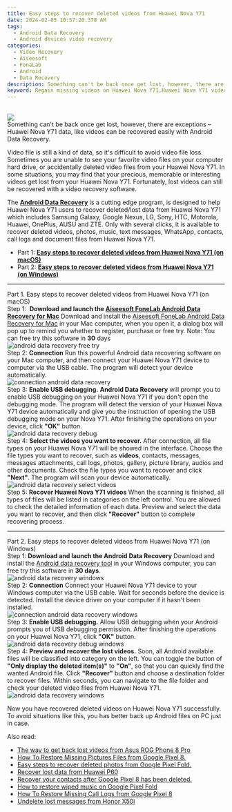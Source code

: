 ```yaml
---
title: Easy steps to recover deleted videos from Huawei Nova Y71
date: 2024-02-05 10:57:20.378 AM
tags: 
  - Android Data Recovery
  - Android devices video recovery
categories: 
  - Video Recovery
  - Aiseesoft
  - FoneLab
  - Android
  - Data Recovery
description: Something can't be back once get lost, however, there are exceptions – Huawei Nova Y71 data, like videos can be recovered easily with Android Data Recovery.
keyword: Regain missing videos on Huawei Nova Y71,Huawei Nova Y71 videos retrieval,Huawei Nova Y71 videos recovery,restore deleted videos on Huawei Nova Y71,undeleted videos from Huawei Nova Y71,recover lost videos from Huawei Nova Y71,Huawei Nova Y71 reset but recover video,how can i find my deleted video Huawei Nova Y71,how to recover video in Huawei Nova Y71,how to get the video back on Huawei Nova Y71,extract data from water damaged phone Huawei Nova Y71,Huawei Nova Y71 delete video recover
---
```

<br>
<img src="https://img0mobiles.techidaily.com/images/best-assets/devices/huawei/huawei-nova-y71/1.jpg" class="atpl-imgstyle"  /><br>
<div class="atpl-content atpl-for-fonelab-android recover-video">
<div class="atpl-post-description-part-1">
Something can't be back once get lost, however, there are exceptions – Huawei Nova Y71 data, like videos can be recovered easily with Android Data Recovery.
</div>
<div class="atpl-post-description-part-2">
<div class="tpl-content-sub-paragraph-normal">
    <p>
        Video file is still a kind of data, so it's difficult to avoid video file loss. Sometimes you are unable to see your favorite video files on your computer hard drive, or accidentally deleted video files from your Huawei Nova Y71. In some situations, you may find that your precious, memorable or interesting videos get lost from your Huawei Nova Y71. Fortunately, lost videos can still be recovered with a video recovery software.
    </p>
</div>
</div>
<div class="atpl-post-description-part-3">
<div class="tpl-content-sub-paragraph-normal">
    <p>
        The <a href="https://tools.techidaily.com/aiseesoft-android-data-recovery/" target="_blank" rel="noopener"><strong>Android Data Recovery</strong></a> is a cutting edge program, is designed to help Huawei Nova Y71 users to recover deleted/lost data from Huawei Nova Y71 which includes Samsung Galaxy, Google Nexus, LG, Sony, HTC, Motorola, Huawei, OnePlus, AUSU and ZTE. Only with several clicks, it is available to recover deleted videos, photos, music, text messages, WhatsApp, contacts, call logs and document files from Huawei Nova Y71.
    </p>
</div>
</div>
<ul>
  <li>Part 1: <strong><a href="#p1"> Easy steps to recover deleted videos from Huawei Nova Y71  (on macOS)</a></strong></li>
  <li>Part 2: <strong><a href="#p2"> Easy steps to recover deleted videos from Huawei Nova Y71  (on Windows)</a></strong></li>
</ul>
<!-- Part 1 -->
<a id="p1" name="p1" ></a><hr>
<div>
  <span class="atpl-step-part-style">Part 1. Easy steps to recover deleted videos from Huawei Nova Y71 (on macOS)</span>
</div>  
<span class="atpl-stepstyle-a"><span>Step 1: </span></span> <strong>Download and launch the <a href="https://tools.techidaily.com/aiseesoft-android-data-recovery-for-mac/" target="_blank" rel="noopener">Aiseesoft FoneLab Android Data Recovery for Mac</a></strong>
Download and install the <a href="https://tools.techidaily.com/aiseesoft-android-data-recovery-for-mac/" target="_blank" rel="noopener">Aiseesoft FoneLab Android Data Recovery for Mac</a> in your Mac computer, when you open it, a dialog box will pop up to remind you whether to register, purchase or free try.
Note: You can free try this software in <strong>30</strong> days
<br>
<img src="https://tools.techidaily.com/images/apps/aiseesoft/android-data-recovery/mac-free-try.png" class="atpl-imgstyle" alt="android data recovery free try" /><br>
<span class="atpl-stepstyle-a"><span>Step 2: </span></span> <strong>Connection</strong>
Run this powerful Android data recovering software on your Mac computer, and then connect your Huawei Nova Y71 device to computer via the USB cable. The program will detect your device automatically.
<br>
<img src="https://tools.techidaily.com/images/apps/aiseesoft/android-data-recovery/mac-connection-interface.jpg" class="atpl-imgstyle" alt="connection android data recovery" /><br>
<span class="atpl-stepstyle-a"><span>Step 3: </span></span> <strong>Enable USB debugging.</strong>
<strong>Android Data Recovery</strong> will prompt you to enable USB debugging on your Huawei Nova Y71 if you don't open the debugging mode. The program will detect the version of your Huawei Nova Y71 device automatically and give you the instruction of opening the USB debugging mode on your Nova Y71. After finishing the operations on your device, click <strong>"OK"</strong> button.
<br>
<img src="https://tools.techidaily.com/images/apps/aiseesoft/android-data-recovery/mac-android-usb-debug.jpg"  class="atpl-imgstyle" alt="android data recovery debug" /><br>
<span class="atpl-stepstyle-a"><span>Step 4: </span></span> <strong>Select the videos you want to recover.</strong>
After connection, all file types on your Huawei Nova Y71 will be showed in the interface. Choose the file types you want to recover, such as <strong>videos</strong>, contacts, messages, messages attachments, call logs, photos, gallery, picture library,  audios and other documents. Check the file types you want to recover and click <b>"Next"</b>. The program will scan your device automatically.
<br>
<img src="https://tools.techidaily.com/images/apps/aiseesoft/android-data-recovery/mac-choose-type-videos.jpg" class="atpl-imgstyle" alt="android data recovery select videos" /><br>
<span class="atpl-stepstyle-a"><span>Step 5: </span></span> <strong>Recover Huawei Nova Y71 videos</strong>
When the scanning is finished, all types of files will be listed in categories on the left control. You are allowed to check the detailed information of each data. Preview and select the data you want to recover, and then click <b>"Recover"</b> button to complete recovering process.
<a id="p2" name="p2"></a><hr>
<!-- Part 2 -->
<div>
<span class="atpl-step-part-style">Part 2. Easy steps to recover deleted videos from Huawei Nova Y71 (on Windows)</span>
</div>
<span class="atpl-stepstyle-a"><span>Step 1: </span></span> <strong>Download and launch the Android Data Recovery</strong>
Download and install the <a href="https://tools.techidaily.com/aiseesoft-android-data-recovery-for-win/" target="_blank" rel="noopener">Android data recovery tool</a> in your Windows computer, you can free try this software in <b>30 days</b>.
<br>
<img src="https://tools.techidaily.com/images/apps/aiseesoft/android-data-recovery/win-start-interface.png"  class="atpl-imgstyle" alt="android data recovery windows" /><br>
<span class="atpl-stepstyle-a"><span>Step 2: </span></span> <strong>Connection</strong>
Connect your Huawei Nova Y71 device to your Windows computer via the USB cable. Wait for seconds before the device is detected. Install the device driver on your computer if it hasn't been installed.
<br>
<img src="https://tools.techidaily.com/images/apps/aiseesoft/android-data-recovery/win-connection-interface.png" class="atpl-imgstyle" alt="connection android data recovery windows" /><br>
<span class="atpl-stepstyle-a"><span>Step 3: </span></span> <strong>Enable USB debugging.</strong>
Allow USB debugging when your Android prompts you of USB debugging permission. After finishing the operations on your Huawei Nova Y71, click <b>"OK"</b> button.
<br>
<img src="https://tools.techidaily.com/images/apps/aiseesoft/android-data-recovery/win-android-usb-debug.png" class="atpl-imgstyle" alt="android data recovery debug windows" /><br>
<span class="atpl-stepstyle-a"><span>Step 4: </span></span> <strong>Preview and recover the lost videos.</strong>
Soon, all Android available files will be classified into category on the left. You can toggle the button of <b>"Only display the deleted item(s)"</b> to <b>"On"</b>, so that you can quickly find the wanted Android file. Click <b>"Recover"</b> button and choose a destination folder to recover files. Within seconds, you can navigate to the file folder and check your deleted video files from Huawei Nova Y71.
<br>
<img src="https://tools.techidaily.com/images/apps/aiseesoft/android-data-recovery/win-recover-videos.jpg" class="atpl-imgstyle" alt="android data recovery windows" /><br>
<div class="atpl-post-description-part-4">
<div class="tpl-content-sub-paragraph-normal">
    <p>
        Now you have recovered deleted videos on Huawei Nova Y71 successfully. To avoid situations like this, you has better back up Android files on PC just in case.
    </p>
</div>
</div>
<span class="atpl-alsoreadstyle">Also read:</span>
<div><ul>
<li><a href="/the-way-to-get-back-lost-videos-from-asus-rog-phone-8-pro-by-fonelab-android-recover-video/" target="_blank" rel="noopener"><u>The way to get back lost videos from Asus ROG Phone 8 Pro</u></a></li>
<li><a href="/how-to-restore-missing-pictures-files-from-google-pixel-8-by-fonelab-android-recover-pictures/" target="_blank" rel="noopener"><u>How To  Restore Missing Pictures Files from Google Pixel 8.</u></a></li>
<li><a href="/easy-steps-to-recover-deleted-photos-from-google-pixel-fold-by-fonelab-android-recover-photos/" target="_blank" rel="noopener"><u>Easy steps to recover deleted photos from Google Pixel Fold.</u></a></li>
<li><a href="/recover-lost-data-from-huawei-p60-by-fonelab-android-recover-data/" target="_blank" rel="noopener"><u>Recover lost data from Huawei P60</u></a></li>
<li><a href="/recover-your-contacts-after-google-pixel-8-has-been-deleted-by-fonelab-android-recover-contacts/" target="_blank" rel="noopener"><u>Recover your contacts after Google Pixel 8 has been deleted.</u></a></li>
<li><a href="/how-to-restore-wiped-music-on-google-pixel-fold-by-fonelab-android-recover-music/" target="_blank" rel="noopener"><u>How to restore wiped music on Google Pixel Fold</u></a></li>
<li><a href="/how-to-restore-missing-call-logs-from-google-pixel-8-by-fonelab-android-recover-call-logs/" target="_blank" rel="noopener"><u>How To  Restore Missing Call Logs from Google Pixel 8</u></a></li>
<li><a href="/undelete-lost-messages-from-honor-x50i-by-fonelab-android-recover-messages/" target="_blank" rel="noopener"><u>Undelete lost messages from Honor X50i</u></a></li>
</ul></div>
</div>
